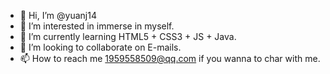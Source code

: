 - 👋 Hi, I’m @yuanj14
- 👀 I’m interested in immerse in myself.
- 🌱 I’m currently learning HTML5 + CSS3 + JS + Java.
- 💞️ I’m looking to collaborate on E-mails.
- 📫 How to reach me 1959558509@qq.com if you wanna to char with me.

<!---
yuanj14/yuanj14 is a ✨ special ✨ repository because its `README.md` (this file) appears on your GitHub profile.
You can click the Preview link to take a look at your changes.
--->
